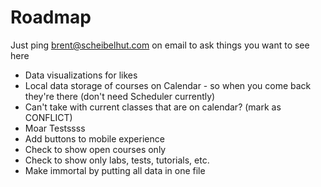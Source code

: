 # Roadmap

Just ping brent@scheibelhut.com on email to ask things you want to see here

- Data visualizations for likes
- Local data storage of courses on Calendar - so when you come back they're there (don't need Scheduler currently)
- Can't take with current classes that are on calendar? (mark as CONFLICT)
- Moar Testssss
- Add buttons to mobile experience
- Check to show open courses only
- Check to show only labs, tests, tutorials, etc.
- Make immortal by putting all data in one file